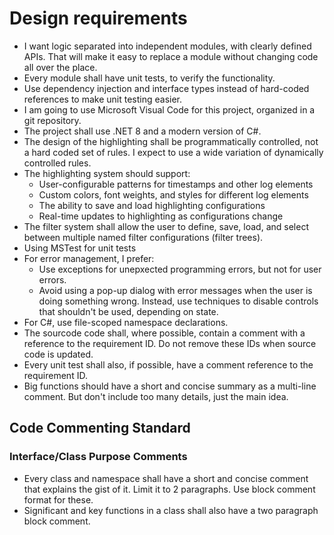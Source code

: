 # Design requirements

*   I want logic separated into independent modules, with clearly defined APIs. That will make it easy to replace a module without changing code all over the place.
*   Every module shall have unit tests, to verify the functionality.
*   Use dependency injection and interface types instead of hard-coded references to make unit testing easier.
*   I am going to use Microsoft Visual Code for this project, organized in a git repository.
*   The project shall use .NET 8 and a modern version of C#.
*   The design of the highlighting shall be programmatically controlled, not a hard coded set of rules. I expect to use a wide variation of dynamically controlled rules.
*   The highlighting system should support:
    *   User-configurable patterns for timestamps and other log elements
    *   Custom colors, font weights, and styles for different log elements
    *   The ability to save and load highlighting configurations
    *   Real-time updates to highlighting as configurations change
*   The filter system shall allow the user to define, save, load, and select between multiple named filter configurations (filter trees).
*   Using MSTest for unit tests
*   For error management, I prefer:
    *   Use exceptions for unepxected programming errors, but not for user errors.
    *   Avoid using a pop-up dialog with error messages when the user is doing something wrong. Instead, use techniques to disable controls that shouldn't be used, depending on state.
* For C#, use file-scoped namespace declarations.
* The sourcode code shall, where possible, contain a comment with a reference to the requirement ID. Do not remove these IDs when source code is updated.
* Every unit test shall also, if possible, have a comment reference to the requirement ID.
* Big functions should have a short and concise summary as a multi-line comment. But don't include too many details, just the main idea.

## Code Commenting Standard

### Interface/Class Purpose Comments

* Every class and namespace shall have a short and concise comment that explains the gist of it. Limit it to 2 paragraphs. Use block comment format for these.
* Significant and key functions in a class shall also have a two paragraph block comment.

